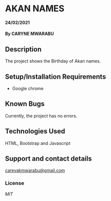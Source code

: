 # AKAN NAMES
#### 24/02/2021
#### By **CARYNE MWARABU**
## Description
The project shows the Birthday of Akan names.
## Setup/Installation Requirements
* Google chrome
## Known Bugs
Currently, the project has no errors. 
## Technologies Used 
HTML, Bootstrap and Javascript
## Support and contact details
careyakmwarabu@gmail.com
### License
*MIT*

  